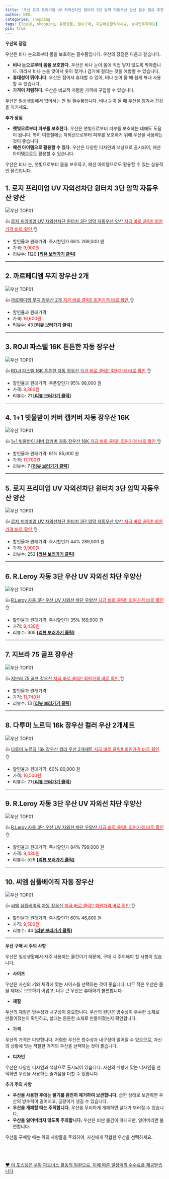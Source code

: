 ```yaml
---
title: "우산 로지 프리미엄 UV 자외선차단 원터치 3단 암막 자동우산 양산 필수 필요 추천 제품 비교 최저 가격 비교 장점 구매 후기 구매평"
author: NEO.
categories: shopping
tags: [Top10, shopping, 유행상품, 필수구매, 지금바로클릭하세요, 놓치면후회해요]
pin: true
---
```

**우산의 장점**

우산은 비나 눈으로부터 몸을 보호하는 필수품입니다. 우산의 장점은 다음과 같습니다.

* **비나 눈으로부터 몸을 보호한다.** 우산은 비나 눈이 몸에 직접 닿지 않도록 막아줍니다. 따라서 비나 눈을 맞아서 옷이 젖거나 감기에 걸리는 것을 예방할 수 있습니다.
* **휴대성이 뛰어나다.** 우산은 접어서 휴대할 수 있어, 비나 눈이 올 때 쉽게 꺼내 사용할 수 있습니다.
* **가격이 저렴하다.** 우산은 비교적 저렴한 가격에 구입할 수 있습니다.

우산은 일상생활에서 없어서는 안 될 필수품입니다. 비나 눈이 올 때 우산을 챙겨서 건강을 지키세요.

**추가 장점**

* **햇빛으로부터 피부를 보호한다.** 우산은 햇빛으로부터 피부를 보호하는 데에도 도움이 됩니다. 특히 여름철에는 자외선으로부터 피부를 보호하기 위해 우산을 사용하는 것이 좋습니다.
* **패션 아이템으로 활용할 수 있다.** 우산은 다양한 디자인과 색상으로 출시되어, 패션 아이템으로도 활용할 수 있습니다.

우산은 비나 눈, 햇빛으로부터 몸을 보호하고, 패션 아이템으로도 활용할 수 있는 실용적인 물건입니다.

   

## 1. 로지 프리미엄 UV 자외선차단 원터치 3단 암막 자동우산 양산

![우산 TOP01](https://thumbnail9.coupangcdn.com/thumbnails/remote/490x490ex/image/retail/images/4437171040847157-807017bd-0082-4dfc-9140-cc829f0c3ba4.jpg)


👍 [로지 프리미엄 UV 자외선차단 원터치 3단 암막 자동우산 양산 <font color=red> 지금 바로 클릭!! 회원가격 바로 확인 </font> ](https://link.coupang.com/re/AFFSDP?lptag=AF3617701&subid=GithubCoopas&pageKey=6543873807&traceid=V0-153&itemId=14581099243&vendorItemId=81823175593) 👌 


- 할인율과 원래가격: 즉시할인가 68%  269,000   원
- 가격: <span style='color:red'>9,900원</span>
- 리뷰수: 1120  [**[리뷰 보러가기 클릭]**](https://link.coupang.com/re/AFFSDP?lptag=AF3617701&subid=GithubCoopas&pageKey=6543873807&traceid=V0-153&itemId=14581099243&vendorItemId=81823175593)

---


   

## 2. 까르페디엠 무지 장우산 2개

![우산 TOP01](https://thumbnail8.coupangcdn.com/thumbnails/remote/490x490ex/image/vendor_inventory/f8fc/4e9381b73d257b35ff649dd57e0321403a1d1e9dbf7368759b32fd451736.jpg)


👍 [까르페디엠 무지 장우산 2개 <font color=red> 지금 바로 클릭!! 회원가격 바로 확인 </font> ](https://link.coupang.com/re/AFFSDP?lptag=AF3617701&subid=GithubCoopas&pageKey=6100105267&traceid=V0-153&itemId=11425705187&vendorItemId=78528518337) 👌 


- 할인율과 원래가격: 
- 가격: <span style='color:red'>16,600원</span>
- 리뷰수: 43  [**[리뷰 보러가기 클릭]**](https://link.coupang.com/re/AFFSDP?lptag=AF3617701&subid=GithubCoopas&pageKey=6100105267&traceid=V0-153&itemId=11425705187&vendorItemId=78528518337)

---


   

## 3. ROJI 파스텔 16K 튼튼한 자동 장우산

![우산 TOP01](https://thumbnail9.coupangcdn.com/thumbnails/remote/490x490ex/image/retail/images/747940448672-30aead73-7ca2-42f5-a8f5-a1c02c2921af.jpg)


👍 [ROJI 파스텔 16K 튼튼한 자동 장우산 <font color=red> 지금 바로 클릭!! 회원가격 바로 확인 </font> ](https://link.coupang.com/re/AFFSDP?lptag=AF3617701&subid=GithubCoopas&pageKey=6568185625&traceid=V0-153&itemId=14733408365&vendorItemId=81973965183) 👌 


- 할인율과 원래가격: 쿠폰할인가 95%  98,000   원
- 가격: <span style='color:red'>8,360원</span>
- 리뷰수: 21  [**[리뷰 보러가기 클릭]**](https://link.coupang.com/re/AFFSDP?lptag=AF3617701&subid=GithubCoopas&pageKey=6568185625&traceid=V0-153&itemId=14733408365&vendorItemId=81973965183)

---


   

## 4. 1+1 빗물받이 커버 캡커버 자동 장우산 16K

![우산 TOP01](https://thumbnail8.coupangcdn.com/thumbnails/remote/490x490ex/image/vendor_inventory/34c2/60419bde920d7aefa4b1bacf36eb823ea899cc463b3d3eadd6385b35ec4f.jpg)


👍 [1+1 빗물받이 커버 캡커버 자동 장우산 16K <font color=red> 지금 바로 클릭!! 회원가격 바로 확인 </font> ](https://link.coupang.com/re/AFFSDP?lptag=AF3617701&subid=GithubCoopas&pageKey=7328325744&traceid=V0-153&itemId=18809056085&vendorItemId=85939644301) 👌 


- 할인율과 원래가격: 61%  85,000   원
- 가격: <span style='color:red'>17,700원</span>
- 리뷰수: 7  [**[리뷰 보러가기 클릭]**](https://link.coupang.com/re/AFFSDP?lptag=AF3617701&subid=GithubCoopas&pageKey=7328325744&traceid=V0-153&itemId=18809056085&vendorItemId=85939644301)

---


   

## 5. 로지 프리미엄 UV 자외선차단 원터치 3단 암막 자동우산 양산

![우산 TOP01](https://thumbnail7.coupangcdn.com/thumbnails/remote/490x490ex/image/retail/images/2022/05/26/17/3/e0f873eb-41ca-4be8-ad20-96edb0ec18f0.jpg)


👍 [로지 프리미엄 UV 자외선차단 원터치 3단 암막 자동우산 양산 <font color=red> 지금 바로 클릭!! 회원가격 바로 확인 </font> ](https://link.coupang.com/re/AFFSDP?lptag=AF3617701&subid=GithubCoopas&pageKey=6543873807&traceid=V0-153&itemId=14581099253&vendorItemId=81823175643) 👌 


- 할인율과 원래가격: 즉시할인가 44%  289,000   원
- 가격: <span style='color:red'>9,900원</span>
- 리뷰수: 253  [**[리뷰 보러가기 클릭]**](https://link.coupang.com/re/AFFSDP?lptag=AF3617701&subid=GithubCoopas&pageKey=6543873807&traceid=V0-153&itemId=14581099253&vendorItemId=81823175643)

---


   

## 6. R.Leroy 자동 3단 우산 UV 자외선 차단 우양산

![우산 TOP01](https://thumbnail7.coupangcdn.com/thumbnails/remote/490x490ex/image/vendor_inventory/8c22/e7a4e6ee0e43c6c4384185e2a20e0057c583656815bbc3453a76506a0d9d.jpg)


👍 [R.Leroy 자동 3단 우산 UV 자외선 차단 우양산 <font color=red> 지금 바로 클릭!! 회원가격 바로 확인 </font> ](https://link.coupang.com/re/AFFSDP?lptag=AF3617701&subid=GithubCoopas&pageKey=7662773108&traceid=V0-153&itemId=20419283552&vendorItemId=82815383091) 👌 


- 할인율과 원래가격: 즉시할인가 35%  169,900   원
- 가격: <span style='color:red'>8,430원</span>
- 리뷰수: 305  [**[리뷰 보러가기 클릭]**](https://link.coupang.com/re/AFFSDP?lptag=AF3617701&subid=GithubCoopas&pageKey=7662773108&traceid=V0-153&itemId=20419283552&vendorItemId=82815383091)

---


   

## 7. 지브라 75 골프 장우산

![우산 TOP01](https://thumbnail7.coupangcdn.com/thumbnails/remote/490x490ex/image/retail/images/2965875656742333-7226e9e6-b2a4-47c6-97a4-780c82641d2f.jpg)


👍 [지브라 75 골프 장우산 <font color=red> 지금 바로 클릭!! 회원가격 바로 확인 </font> ](https://link.coupang.com/re/AFFSDP?lptag=AF3617701&subid=GithubCoopas&pageKey=1890351069&traceid=V0-153&itemId=3211973019&vendorItemId=71199300491) 👌 


- 할인율과 원래가격: 
- 가격: <span style='color:red'>11,740원</span>
- 리뷰수: 13  [**[리뷰 보러가기 클릭]**](https://link.coupang.com/re/AFFSDP?lptag=AF3617701&subid=GithubCoopas&pageKey=1890351069&traceid=V0-153&itemId=3211973019&vendorItemId=71199300491)

---


   

## 8. 다루미 노르딕 16k 장우산 컬러 우산 2개세트

![우산 TOP01](https://thumbnail9.coupangcdn.com/thumbnails/remote/490x490ex/image/vendor_inventory/22ac/15f3bbe61f908c6d1630b00466eb60fe213fc43a50399f08cc5f7accebcd.jpg)


👍 [다루미 노르딕 16k 장우산 컬러 우산 2개세트 <font color=red> 지금 바로 클릭!! 회원가격 바로 확인 </font> ](https://link.coupang.com/re/AFFSDP?lptag=AF3617701&subid=GithubCoopas&pageKey=7180970875&traceid=V0-153&itemId=18110995861&vendorItemId=85262632048) 👌 


- 할인율과 원래가격: 60%  80,000   원
- 가격: <span style='color:red'>16,500원</span>
- 리뷰수: 21  [**[리뷰 보러가기 클릭]**](https://link.coupang.com/re/AFFSDP?lptag=AF3617701&subid=GithubCoopas&pageKey=7180970875&traceid=V0-153&itemId=18110995861&vendorItemId=85262632048)

---


   

## 9. R.Leroy 자동 3단 우산 UV 자외선 차단 우양산

![우산 TOP01](https://thumbnail10.coupangcdn.com/thumbnails/remote/490x490ex/image/vendor_inventory/b96f/e069c30607690845bcf9249f79f955871ef1a38957788bc9c2032918d202.jpg)


👍 [R.Leroy 자동 3단 우산 UV 자외선 차단 우양산 <font color=red> 지금 바로 클릭!! 회원가격 바로 확인 </font> ](https://link.coupang.com/re/AFFSDP?lptag=AF3617701&subid=GithubCoopas&pageKey=7662773108&traceid=V0-153&itemId=20419283553&vendorItemId=82815383109) 👌 


- 할인율과 원래가격: 즉시할인가 84%  799,000   원
- 가격: <span style='color:red'>8,430원</span>
- 리뷰수: 529  [**[리뷰 보러가기 클릭]**](https://link.coupang.com/re/AFFSDP?lptag=AF3617701&subid=GithubCoopas&pageKey=7662773108&traceid=V0-153&itemId=20419283553&vendorItemId=82815383109)

---


   

## 10. 씨엠 심플베이직 자동 장우산

![우산 TOP01](https://thumbnail10.coupangcdn.com/thumbnails/remote/490x490ex/image/retail/images/60325105857564-46863118-3e06-41c9-b5cd-1834fca86176.jpg)


👍 [씨엠 심플베이직 자동 장우산 <font color=red> 지금 바로 클릭!! 회원가격 바로 확인 </font> ](https://link.coupang.com/re/AFFSDP?lptag=AF3617701&subid=GithubCoopas&pageKey=1379447438&traceid=V0-153&itemId=2413555984&vendorItemId=70407964034) 👌 


- 할인율과 원래가격: 즉시할인가 60%  46,800   원
- 가격: <span style='color:red'>9,500원</span>
- 리뷰수: 44  [**[리뷰 보러가기 클릭]**](https://link.coupang.com/re/AFFSDP?lptag=AF3617701&subid=GithubCoopas&pageKey=1379447438&traceid=V0-153&itemId=2413555984&vendorItemId=70407964034)

---
**우산 구매 시 주의 사항**

우산은 일상생활에서 자주 사용하는 물건이기 때문에, 구매 시 주의해야 할 사항이 있습니다.

* **사이즈**

우산은 자신의 키와 체격에 맞는 사이즈를 선택하는 것이 좋습니다. 너무 작은 우산은 몸을 제대로 보호하기 어렵고, 너무 큰 우산은 휴대하기 불편합니다.

* **재질**

우산의 재질은 방수성과 내구성이 중요합니다. 우산의 원단은 방수성이 우수한 소재로 만들어졌는지 확인하고, 살대는 튼튼한 소재로 만들어졌는지 확인합니다.

* **가격**

우산의 가격은 다양합니다. 저렴한 우산은 방수성과 내구성이 떨어질 수 있으므로, 자신의 상황에 맞는 적절한 가격의 우산을 선택하는 것이 좋습니다.

* **디자인**

우산은 다양한 디자인과 색상으로 출시되어 있습니다. 자신의 취향에 맞는 디자인을 선택하면 우산을 사용하는 즐거움을 더할 수 있습니다.

**추가 주의 사항**

* **우산을 사용한 후에는 물기를 완전히 제거하여 보관합니다.** 습한 상태로 보관하면 우산의 방수력이 떨어지고, 곰팡이가 생길 수 있습니다.
* **우산을 개폐할 때는 주의합니다.** 우산을 무리하게 개폐하면 살대가 부러질 수 있습니다.
* **우산을 잃어버리지 않도록 주의합니다.** 우산은 비싼 물건이 아니지만, 잃어버리면 불편합니다.

우산을 구매할 때는 위의 사항들을 주의하여, 자신에게 적합한 우산을 선택하세요.<br><br><br><br><br> [ ❤  이 포스팅은 쿠팡 파트너스 활동의 일환으로, 이에 따른 일정액의 수수료를 제공받습니다](https://link.coupang.com/a/bcEFyh)